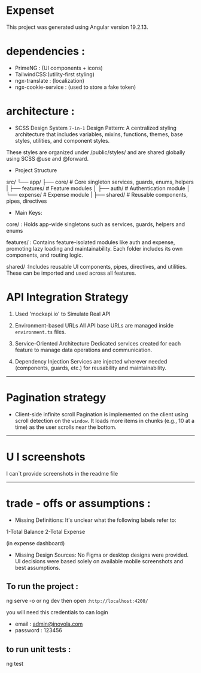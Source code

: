 # Expenset

This project was generated using Angular version 19.2.13.

# dependencies :

- PrimeNG : (UI components + icons)
- TailwindCSS:(utility-first styling)
- ngx-translate : (localization)
- ngx-cookie-service : (used to store a fake token)

# architecture :

- SCSS Design System
`7-in-1` Design Pattern: A centralized styling architecture that includes variables, mixins, functions, themes, base styles, utilities, and component styles.

These styles are organized under /public/styles/ and are shared globally using SCSS @use and @forward.


- Project Structure

src/
└── app/
├── core/ # Core singleton services, guards, enums, helpers
|
├── features/ # Feature modules
│ ├── auth/ # Authentication module
│ └── expense/ # Expense module
|
├── shared/ # Reusable components, pipes, directives

- Main Keys:

core/ : Holds app-wide singletons such as services, guards, helpers and enums 

features/ :	Contains feature-isolated modules like auth and expense, promoting lazy loading and maintainability.
 Each folder includes its own components, and routing logic.

shared/ :Includes reusable UI components, pipes, directives, and utilities. These can be imported and used across all features.


# API Integration Strategy

1. Used 'mockapi.io' to Simulate Real API

2. Environment-based URLs 
   All API base URLs are managed inside `environment.ts` files.

3. Service-Oriented Architecture
   Dedicated services created for each feature to manage data operations and communication.

4. Dependency Injection
   Services are injected wherever needed (components, guards, etc.) for reusability and maintainability.



---

# Pagination strategy

- Client-side infinite scroll 
  Pagination is implemented on the client using scroll detection on the `window`. It loads more items in chunks (e.g., 10 at a time) as the user scrolls near the bottom.

---

# U I screenshots
I can`t provide screenshots in the readme file
************

# trade - offs or assumptions : 

- Missing Definitions:
It's unclear what the following labels refer to:

1-Total Balance
2-Total Expense

(in expense dashboard)

- Missing Design Sources:
No Figma or desktop designs were provided. UI decisions were based solely on available mobile screenshots and best assumptions.


## To run the project :

ng serve -o 
or
ng dev
then open :`http://localhost:4200/`

you will need this credentials to can login

* email : admin@inovola.com
* password : 123456


## to run unit tests :

ng test


